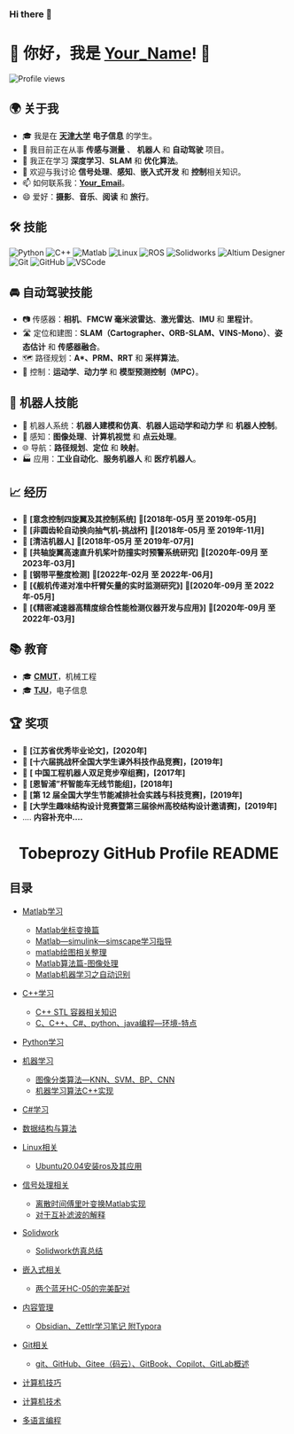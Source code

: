 ### Hi there 👋
# 👋 你好，我是 [Your_Name](https://your-personal-link.com)! 🚀

![Profile views](https://gpvc.arturio.dev/Your_GitHub_Username)

## 🌍 关于我

- 🎓 我是在 **[天津大学](https://university-link.com)** **电子信息** 的学生。
- 🔭 我目前正在从事 **传感与测量** 、 **机器人** 和 **自动驾驶** 项目。
- 🌱 我正在学习 **深度学习**、**SLAM** 和 **优化算法**。
- 💬 欢迎与我讨论 **信号处理**、**感知**、**嵌入式开发** 和 **控制**相关知识。
- 📫 如何联系我：**[Your_Email](mailto:your-email@example.com)**。
- 😄 爱好：**摄影**、**音乐**、**阅读** 和 **旅行**。

## 🛠 技能

![Python](https://img.shields.io/badge/-Python-3776AB?style=flat&logo=python&logoColor=white)
![C++](https://img.shields.io/badge/-C++-00599C?style=flat&logo=c%2B%2B&logoColor=white)
![Matlab](https://img.shields.io/badge/-Matlab-0076A8?style=flat&logo=mathworks&logoColor=white)
![Linux](https://img.shields.io/badge/-Linux-FCC624?style=flat&logo=linux&logoColor=black)
![ROS](https://img.shields.io/badge/-ROS-22314E?style=flat&logo=ros&logoColor=white)
![Solidworks](https://img.shields.io/badge/-Solidworks-0077C9?style=flat&logo=solidworks&logoColor=white)
![Altium Designer](https://img.shields.io/badge/-Altium_Designer-0079C1?style=flat&logo=altium-designer&logoColor=white)
![Git](https://img.shields.io/badge/-Git-F05032?style=flat&logo=git&logoColor=white)
![GitHub](https://img.shields.io/badge/-GitHub-181717?style=flat&logo=github)
![VSCode](https://img.shields.io/badge/-VSCode-007ACC?style=flat&logo=visual-studio-code&logoColor=white)

## 🚘 自动驾驶技能

- 📷 传感器：**相机**、**FMCW 毫米波雷达**、**激光雷达**、**IMU** 和 **里程计**。
- 🛣️ 定位和建图：**SLAM（Cartographer、ORB-SLAM、VINS-Mono）**、**姿态估计** 和 **传感器融合**。
- 🗺️ 路径规划：**A\*、PRM、RRT** 和 **采样算法**。
- 🚗 控制：**运动学**、**动力学** 和 **模型预测控制（MPC）**。

## 🤖 机器人技能

- 🔧 机器人系统：**机器人建模和仿真**、**机器人运动学和动力学** 和 **机器人控制**。
- 👀 感知：**图像处理**、**计算机视觉** 和 **点云处理**。
- 🌐 导航：**路径规划**、**定位** 和 **映射**。
- 🏭 应用：**工业自动化**、**服务机器人** 和 **医疗机器人**。

## 📈 经历
- 🏢 **[意念控制四旋翼及其控制系统]** 📆**[2018年-05月 至 2019年-05月]**
- 🏢 **[非圆齿轮自动换向抽气机-挑战杯]** 📆**[2018年-05月 至 2019年-11月]**
- 🏢 **[清洁机器人]** 📆**[2018年-05月 至 2019年-07月]**
- 🏢 **[共轴旋翼高速直升机桨叶防撞实时预警系统研究]** 📆**[2020年-09月 至 2023年-03月]**
- 🏢 **[钢带平整度检测]** 📆**[2022年-02月 至 2022年-06月]**
- 🏢 **[《舰机传递对准中杆臂矢量的实时监测研究》]** 📆**[2020年-09月 至 2022年-05月]** 
- 🏢 **[《精密减速器高精度综合性能检测仪器开发与应用》]** 📆**[2020年-09月 至 2022年-03月]** 
## 📚 教育

- 🎓 **[CMUT](https://www.cumt.edu.cn/)**，机械工程
- 🎓 **[TJU](http://www.tju.edu.cn/index.htm)**，电子信息

## 🏆 奖项

- 🥇 **[江苏省优秀毕业论文]，[2020年]**
- 🥈 **[十六届挑战杯全国大学生课外科技作品竞赛]，[2019年]**
- 🥉 **[ 中国工程机器人双足竞步窄组赛]，[2017年]**
- 🥉 **[恩智浦”杯智能车无线节能组]，[2018年]**
- 🥈 **[第 12 届全国大学生节能减排社会实践与科技竞赛]，[2019年]**
- 🥈 **[大学生趣味结构设计竞赛暨第三届徐州高校结构设计邀请赛]，[2019年]**
- ....
**内容补充中....**
<!--
**tobeprozy/tobeprozy** is a ✨ _special_ ✨ repository because its `README.md` (this file) appears on your GitHub profile.

Here are some ideas to get you started:

- 🔭 I’m currently working on ...
- 🌱 I’m currently learning ...
- 👯 I’m looking to collaborate on ...
- 🤔 I’m looking for help with ...
- 💬 Ask me about ...
- 📫 How to reach me: ...
- 😄 Pronouns: ...
- ⚡ Fun fact: ...
-->
<h1 align="center">Tobeprozy GitHub Profile README 


	
## 目录
- [Matlab学习](https://blog.csdn.net/seek97/category_9215123.html?spm=1001.2014.3001.5482)
	* [Matlab坐标变换篇](https://blog.csdn.net/seek97/article/details/121756506)
	* [Matlab—simulink—simscape学习指导](https://blog.csdn.net/seek97/article/details/121684885)
	* [matlab绘图相关整理](https://blog.csdn.net/seek97/article/details/112756243)
	* [Matlab算法篇-图像处理](https://blog.csdn.net/seek97/article/details/108347817)
	* [Matlab机器学习之自动识别](https://blog.csdn.net/seek97/article/details/82823180)
- [C++学习](https://blog.csdn.net/seek97/category_11222026.html)
	* [C++ STL 容器相关知识](https://blog.csdn.net/seek97/article/details/124676800)
	* [C、C++、C#、python、java编程—环境-特点](https://blog.csdn.net/seek97/article/details/119116872)
- [Python学习](https://blog.csdn.net/seek97/category_12048896.html)
	
- [机器学习](https://blog.csdn.net/seek97/category_10706145.html)
	* [图像分类算法—KNN、SVM、BP、CNN](https://blog.csdn.net/seek97/article/details/119219087)
	* [机器学习算法C++实现](https://blog.csdn.net/seek97/article/details/119206336)
- [C#学习](https://blog.csdn.net/seek97/category_11219649.html)
- [数据结构与算法](https://blog.csdn.net/seek97/category_12048898.html)
	
- [Linux相关](https://blog.csdn.net/seek97/category_11728322.html)
	* [Ubuntu20.04安装ros及其应用](https://blog.csdn.net/seek97/article/details/123898543?spm=1001.2014.3001.5502)
- [信号处理相关](https://blog.csdn.net/seek97/category_9215162.html)
	* [离散时间傅里叶变换Matlab实现](https://blog.csdn.net/seek97/article/details/82813515?spm=1001.2014.3001.5502)
	* [对于互补滤波的解释](https://blog.csdn.net/seek97/article/details/81294097?spm=1001.2014.3001.5502)
- [Solidwork](https://blog.csdn.net/seek97/category_11778621.html)
	* [Solidwork仿真总结](https://blog.csdn.net/seek97/article/details/124368553)
	
- [嵌入式相关](https://blog.csdn.net/seek97/category_11721829.html)	
	* [两个蓝牙HC-05的完美配对](https://blog.csdn.net/seek97/article/details/81333701?spm=1001.2014.3001.5502)
	
- [内容管理](https://blog.csdn.net/seek97/category_11741441.html)	
	* [Obsidian、Zettlr学习笔记 附Typora](https://blog.csdn.net/seek97/article/details/124023817)
- [Git相关](https://blog.csdn.net/seek97/category_11553600.html)
	* [git、GitHub、Gitee（码云）、GitBook、Copilot、GitLab概述](https://blog.csdn.net/seek97/article/details/124007773)
- [计算机技巧](https://blog.csdn.net/seek97/category_12048904.html)
- [计算机技术](https://blog.csdn.net/seek97/category_9215120.html)
- [多语言编程](https://blog.csdn.net/seek97/category_11239085.html)


